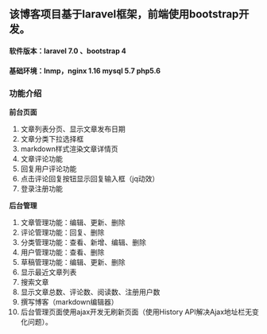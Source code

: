 ## 该博客项目基于laravel框架，前端使用bootstrap开发。
#### 软件版本：laravel 7.0 、bootstrap 4
#### 基础环境：lnmp，nginx 1.16 mysql 5.7 php5.6
### 功能介绍

**前台页面**

1. 文章列表分页、显示文章发布日期
2. 文章分类下拉选择框
3. markdown样式渲染文章详情页
4. 文章评论功能
5. 回复用户评论功能
6. 点击评论回复按钮显示回复输入框（jq动效）
7. 登录注册功能

**后台管理**

1. 文章管理功能：编辑、更新、删除
2. 评论管理功能：回复、删除
3. 分类管理功能：查看、新增、编辑、删除
4. 用户管理功能：查看、删除
5. 草稿管理功能：编辑、更新、删除
6. 显示最近文章列表
7. 搜索文章
8. 显示文章总数、评论数、阅读数、注册用户数
9. 撰写博客（markdown编辑器）
10. 后台管理页面使用ajax开发无刷新页面（使用History API解决Ajax地址栏无变化问题）。
